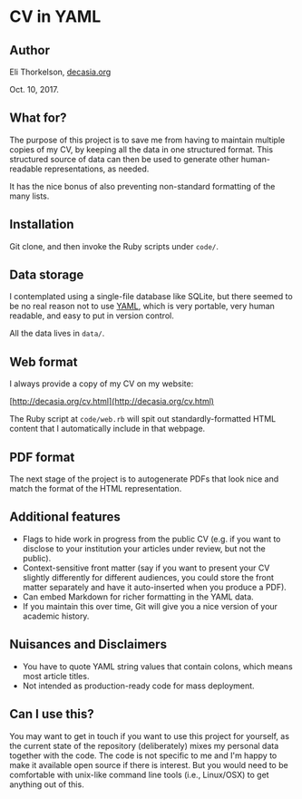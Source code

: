 # CV in YAML

## Author

Eli Thorkelson, [decasia.org](http://decasia.org/)

Oct. 10, 2017.

## What for?

The purpose of this project is to save me from having to maintain multiple copies of my CV, by keeping all the data in one structured format. This structured source of data can then be used to generate other human-readable representations, as needed.

It has the nice bonus of also preventing non-standard formatting of the many lists.

## Installation

Git clone, and then invoke the Ruby scripts under `code/`.

## Data storage

I contemplated using a single-file database like SQLite, but there seemed to be no real reason not to use [YAML](http://www.yaml.org/start.html), which is very portable, very human readable, and easy to put in version control. 

All the data lives in `data/`.

## Web format

I always provide a copy of my CV on my website:

[http://decasia.org/cv.html](http://decasia.org/cv.html)

The Ruby script at `code/web.rb` will spit out standardly-formatted HTML content that I automatically include in that webpage.

## PDF format

The next stage of the project is to autogenerate PDFs that look nice and match the format of the HTML representation.

## Additional features

- Flags to hide work in progress from the public CV (e.g. if you want to disclose to your institution your articles under review, but not the public).
- Context-sensitive front matter (say if you want to present your CV slightly differently for different audiences, you could store the front matter separately and have it auto-inserted when you produce a PDF).
- Can embed Markdown for richer formatting in the YAML data.
- If you maintain this over time, Git will give you a nice version of your academic history.

## Nuisances and Disclaimers
 
- You have to quote YAML string values that contain colons, which means most article titles.
- Not intended as production-ready code for mass deployment.
 
## Can I use this?

You may want to get in touch if you want to use this project for yourself, as the current state of the repository (deliberately) mixes my personal data together with the code. The code is not specific to me and I'm happy to make it available open source if there is interest. But you would need to be comfortable with unix-like command line tools (i.e., Linux/OSX) to get anything out of this.

